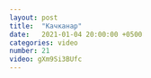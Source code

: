 ```yaml
---
layout: post
title:  "Качканар"
date:   2021-01-04 20:00:00 +0500
categories: video
number: 21
video: gXm9Si3BUfc
---
```

